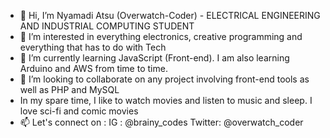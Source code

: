 - 👋 Hi, I’m Nyamadi Atsu (Overwatch-Coder) - ELECTRICAL ENGINEERING AND INDUSTRIAL COMPUTING STUDENT
- 👀 I’m interested in everything electronics, creative programming
     and everything that has to do with Tech 
- 🌱 I’m currently learning JavaScript (Front-end). 
     I am also learning Arduino and AWS from time to time.
- 💞️ I’m looking to collaborate on any project involving front-end tools as well as PHP and MySQL
- In my spare time, I like to watch movies and listen to music and sleep. I love sci-fi and comic movies
- 📫 Let's connect on :
     IG : @brainy_codes
     Twitter: @overwatch_coder
     
<!---
overwatch-coder/overwatch-coder is a ✨ special ✨ repository because its `README.md` (this file) appears on your GitHub profile.
You can click the Preview link to take a look at your changes.
--->
